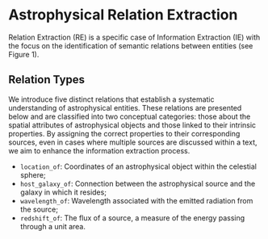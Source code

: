 # Astrophysical Relation Extraction

Relation Extraction (RE) is a specific case of Information Extraction (IE) with the focus on the identification of semantic relations between entities (see Figure 1).

## Relation Types

We introduce five distinct relations that establish a systematic understanding of astrophysical entities. These relations are presented below and are classified into two conceptual categories: those about the spatial attributes of astrophysical objects and those linked to their intrinsic properties. By assigning the correct properties to their corresponding sources, even in cases where multiple sources are discussed within a text, we aim to enhance the information extraction process.

- `location_of`: Coordinates of an astrophysical object within the celestial sphere;
- `host_galaxy_of`: Connection between the astrophysical source and the galaxy in which it resides;
- `wavelength_of`: Wavelength associated with the emitted radiation from the source;
- `redshift_of`: The flux of a source, a measure of the energy passing through a unit area.
